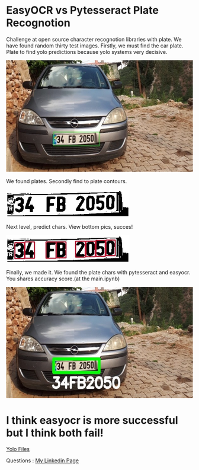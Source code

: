 # EasyOCR vs Pytesseract Plate Recognotion
Challenge at open source character recognotion libraries with plate. We have found random thirty test images. 
Firstly, we must find the car plate. Plate to find yolo predictions because yolo systems very decisive.

![](https://github.com/hhbulat/EasyOCR-vs-Pytesseract-Plate-Recognotion/blob/main/predicted/readme/plate_detect.jpg?raw=true)

We found plates. Secondly find to plate contours.

![](https://github.com/hhbulat/EasyOCR-vs-Pytesseract-Plate-Recognotion/blob/main/predicted/readme/plate.jpg?raw=true)


Next level, predict chars. View bottom pics, succes!

![](https://github.com/hhbulat/EasyOCR-vs-Pytesseract-Plate-Recognotion/blob/main/predicted/readme/predicted_char.jpg?raw=true)


Finally, we made it. We found the plate chars with pytesseract and easyocr. You shares accuracy score.(at the main.ipynb)

![](https://github.com/hhbulat/EasyOCR-vs-Pytesseract-Plate-Recognotion/blob/main/predicted/readme/result.jpg?raw=true)



# I think easyocr is more successful but I think both fail!

[Yolo Files](https://drive.google.com/drive/folders/1AYmJw1qCZklSXM1su4iicSFR6CfIV7Uk?usp=sharing)

Questions : [My Linkedin Page](https://www.linkedin.com/in/hasan-hüseyin-bulat-1a2208170/)
